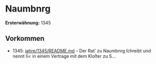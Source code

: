 # Naumbnrg

**Ersterwähnung:** 1345

## Vorkommen
- 1345: [jahre/1345/README.md](../jahre/1345/README.md) – Der Rat’ zu Naumbnrg ſchreibt und nennt ſi< in
einem Vertrage mit dem Kloſter zu S...
